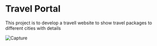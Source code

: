 # Travel Portal
This project is to develop a travell website to show travel packages to different cities with details

![Capture](https://user-images.githubusercontent.com/72196976/173573237-ef12880a-9428-49b2-8492-b6f6e9fe3f63.PNG)

